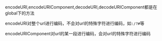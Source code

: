 encodeURI,encodeURIComponent,decodeURI,decodeURIComponent都是在global下的方法

encodeURI对整个url进行编码，不会对url的特殊字符进行编码，如`:/?#`等

encodeURIComponent对url的某一段进行编码，会对url的特殊字符进行编码

